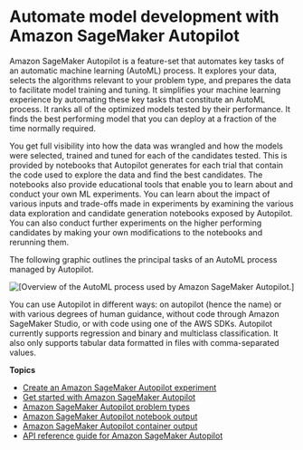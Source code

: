 # Automate model development with Amazon SageMaker Autopilot<a name="autopilot-automate-model-development"></a>

Amazon SageMaker Autopilot is a feature\-set that automates key tasks of an automatic machine learning \(AutoML\) process\. It explores your data, selects the algorithms relevant to your problem type, and prepares the data to facilitate model training and tuning\. It simplifies your machine learning experience by automating these key tasks that constitute an AutoML process\. It ranks all of the optimized models tested by their performance\. It finds the best performing model that you can deploy at a fraction of the time normally required\. 

You get full visibility into how the data was wrangled and how the models were selected, trained and tuned for each of the candidates tested\. This is provided by notebooks that Autopilot generates for each trial that contain the code used to explore the data and find the best candidates\. The notebooks also provide educational tools that enable you to learn about and conduct your own ML experiments\. You can learn about the impact of various inputs and trade\-offs made in experiments by examining the various data exploration and candidate generation notebooks exposed by Autopilot\. You can also conduct further experiments on the higher performing candidates by making your own modifications to the notebooks and rerunning them\.

The following graphic outlines the principal tasks of an AutoML process managed by Autopilot\.

![\[Overview of the AutoML process used by Amazon SageMaker Autopilot.\]](http://docs.aws.amazon.com/sagemaker/latest/dg/images/Autopilot-process-graphic-1.png)

You can use Autopilot in different ways: on autopilot \(hence the name\) or with various degrees of human guidance, without code through Amazon SageMaker Studio, or with code using one of the AWS SDKs\. Autopilot currently supports regression and binary and multiclass classification\. It also only supports tabular data formatted in files with comma\-separated values\.

**Topics**
+ [Create an Amazon SageMaker Autopilot experiment](autopilot-automate-model-development-create-experiment.md)
+ [Get started with Amazon SageMaker Autopilot](autopilot-automate-model-development-get-started.md)
+ [Amazon SageMaker Autopilot problem types](autopilot-automate-model-development-problem-types.md)
+ [Amazon SageMaker Autopilot notebook output](autopilot-automate-model-development-notebook-output.md)
+ [Amazon SageMaker Autopilot container output](autopilot-automate-model-development-container-output.md)
+ [API reference guide for Amazon SageMaker Autopilot](autopilot-reference.md)